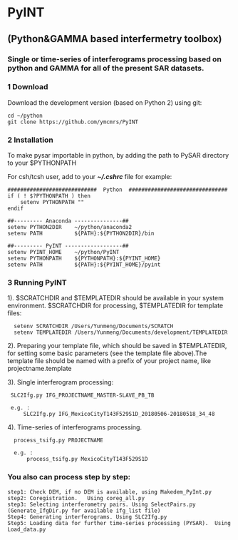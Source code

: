 # PyINT
## (Python&GAMMA based interfermetry toolbox)
### Single or time-series of interferograms processing based on python and GAMMA for all of the present SAR datasets.       

### 1 Download

Download the development version (based on Python 2) using git:   
   
    cd ~/python
    git clone https://github.com/ymcmrs/PyINT
    
    
### 2 Installation

 To make pysar importable in python, by adding the path to PySAR directory to your $PYTHONPATH

For csh/tcsh user, add to your **_~/.cshrc_** file for example:   

    ############################  Python  ###############################
    if ( ! $?PYTHONPATH ) then
        setenv PYTHONPATH ""
    endif
    
    ##--------- Anaconda ---------------## 
    setenv PYTHON2DIR    ~/python/anaconda2
    setenv PATH          ${PATH}:${PYTHON2DIR}/bin
    
    ##--------- PyINT ------------------## 
    setenv PYINT_HOME    ~/python/PyINT       
    setenv PYTHONPATH    ${PYTHONPATH}:${PYINT_HOME}
    setenv PATH          ${PATH}:${PYINT_HOME}/pyint
   
### 3 Running PyINT

1). $SCRATCHDIR and $TEMPLATEDIR should be available in your system environment. $SCRATCHDIR for processing, $TEMPLATEDIR for template files:        

      setenv SCRATCHDIR /Users/Yunmeng/Documents/SCRATCH         
      setenv TEMPLATEDIR /Users/Yunmeng/Documents/development/TEMPLATEDIR   

2). Preparing your template file, which should be saved in $TEMPLATEDIR,  for setting some basic parameters (see the template file above).The template file should be named with a prefix of your project name, like projectname.template



3). Single interferogram processing:
     
     SLC2Ifg.py IFG_PROJECTNAME_MASTER-SLAVE_PB_TB
     
     e.g. :
         SLC2Ifg.py IFG_MexicoCityT143F529S1D_20180506-20180518_34_48

4).  Time-series of interferograms processing.

      process_tsifg.py PROJECTNAME
      
      e.g. :
          process_tsifg.py MexicoCityT143F529S1D
          

  ### You also can process step by step: 
    
    step1: Check DEM, if no DEM is available, using Makedem_PyInt.py
    step2: Coregistration.   Using coreg_all.py
    step3: Selecting interferometry pairs. Using SelectPairs.py    (Generate_IfgDir.py for available ifg_list file)
    Step4: Generating interferograms. Using SLC2Ifg.py
    Step5: Loading data for further time-series processing (PYSAR).  Using Load_data.py 
   
   
